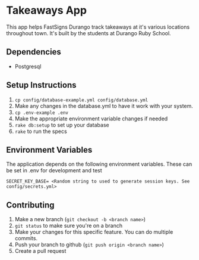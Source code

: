 # Takeaways App

This app helps FastSigns Durango track takeaways at it's various locations throughout town. It's built by the students at Durango Ruby School.

## Dependencies

* Postgresql

## Setup Instructions

1. `cp config/database-example.yml config/database.yml`
2. Make any changes in the database.yml to have it work with your system.
3. `cp .env-example .env`
4. Make the appropriate environment variable changes if needed
5. `rake db:setup` to set up your database
6. `rake` to run the specs

## Environment Variables

The application depends on the following environment variables. These can be set in .env for development and test

```
SECRET_KEY_BASE= <Random string to used to generate session keys. See config/secrets.yml>
```

## Contributing

1. Make a new branch (`git checkout -b <branch name>`)
2. `git status` to make sure you're on a branch
3. Make your changes for this specific feature. You can do multiple commits.
4. Push your branch to github (`git push origin <branch name>`)
5. Create a pull request
